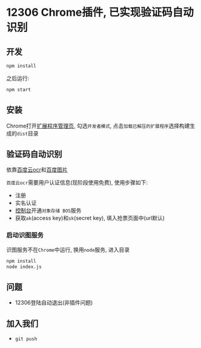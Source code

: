 # 12306 Chrome插件, 已实现验证码自动识别

## 开发

```sh
npm install
```

之后运行:

```sh
npm start
```

## 安装

Chrome打开[扩展程序管理页](chrome://extensions/), 勾选`开发者模式`, 点击`加载已解压的扩展程序`选择构建生成的`dist`目录

## 验证码自动识别

依靠[百度云ocr](http://bce.baidu.com/solution/image.html)和[百度图片](http://image.baidu.com/)

`百度云ocr`需要用户认证信息(现阶段使用免费), 使用步骤如下: 

- 注册
- 实名认证
- [控制台](https://console.bce.baidu.com/?_=1450796271208#/index/overview)开通`对象存储 BOS`服务
- 获取`ak`(access key)和`sk`(secret key), 填入抢票页面中(url默认)

### 启动识图服务

识图服务不在`Chrome`中运行, 换用`node`服务, 进入目录

```sh
npm install
node index.js
```

## 问题

- 12306登陆自动退出(非插件问题)

## 加入我们

- `git push`

